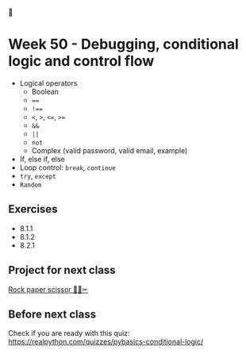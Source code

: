 

# Week 50 - Debugging, conditional logic and control flow



<!--

## Peer instruction



### Question 1



-->





- Logical operators
  - Boolean
  - `==`
  - `!==`
  - `<`, `>`, `<=`, `>=`
  - `&&`
  - `||`
  - `not`
  - Complex (valid password, valid email, example)
- If, else if, else
- Loop control: `break`, `continue`
- `try`, `except`
- `Random`



## Exercises

- 8.1.1
- 8.1.2
- 8.2.1



## Project for next class

[Rock paper scissor 🤘🔖✂](../projects/rock-paper-scissor.md) 



## Before next class

Check if you are ready with this quiz: https://realpython.com/quizzes/pybasics-conditional-logic/

